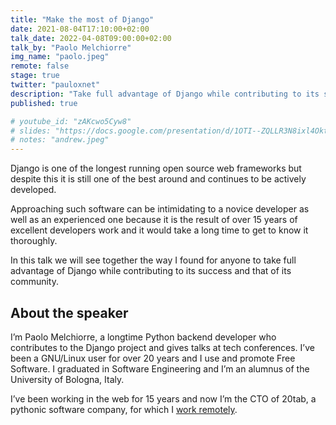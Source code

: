 ```yaml
---
title: "Make the most of Django"
date: 2021-08-04T17:10:00+02:00
talk_date: 2022-04-08T09:00:00+02:00
talk_by: "Paolo Melchiorre"
img_name: "paolo.jpeg"
remote: false
stage: true
twitter: "pauloxnet"
description: "Take full advantage of Django while contributing to its success and that of its community."
published: true

# youtube_id: "zAKcwo5Cyw8"
# slides: "https://docs.google.com/presentation/d/1OTI--ZQLLR3N8ixl4OktEwbXfiau_0BNXicl_3j5uYc/edit?usp=sharing"
# notes: "andrew.jpeg"
---
```



Django is one of the longest running open source web frameworks but
despite this it is still one of the best around and continues to be
actively developed.

Approaching such software can be intimidating to a novice developer as
well as an experienced one because it is the result of over 15 years
of excellent developers work and it would take a long time to get to
know it thoroughly.

In this talk we will see together the way I found for anyone to take
full advantage of Django while contributing to its success and that of
its community.

## About the speaker

I’m Paolo Melchiorre, a longtime Python backend developer who contributes to the Django project and gives talks at tech conferences.
I’ve been a GNU/Linux user for over 20 years and I use and promote Free Software. I graduated in Software Engineering and I’m an alumnus of the University of Bologna, Italy.

I’ve been working in the web for 15 years and now I’m the CTO of 20tab, a pythonic software company, for which I [work remotely](https://www.paulox.net/tag/remote-work/).

